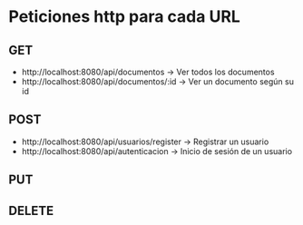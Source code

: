 # Peticiones http para cada URL
## GET
* http://localhost:8080/api/documentos -> Ver todos los documentos
* http://localhost:8080/api/documentos/:id -> Ver un documento según su id

## POST
* http://localhost:8080/api/usuarios/register -> Registrar un usuario
* http://localhost:8080/api/autenticacion -> Inicio de sesión de un usuario

## PUT
## DELETE

